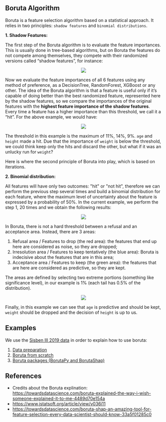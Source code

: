 ## Boruta Algorithm

Boruta is a feature selection algorithm based on a statistical approach. It relies in two principles: `shadow features` and `binomial distributions`.

**1. Shadow Features:**

The first step of the Boruta algorithm is to evaluate the feature importances. This is usually done in tree-based algorithms, but on Boruta the features do not compete among themselves, they compete with their randomized versions called “shadow features”, for instance:

<p align="center">
  <img src="https://miro.medium.com/max/700/1*zStvS_9GpDEJJFZb0AvG4Q.png">
</p>

Now we evaluate the feature importances of all 6 features using any method of preference, as a DecisionTree, RandomForest, XGBoost or any other. The idea of the Boruta algorithm is that a feature is useful only if it’s capable of doing better than the best randomized feature, represented here by the shadow features, so we compare the importances of the original features with the **highest feature importance of the shadow features**. Every time a feature has a higher importance than this threshold, we call it a “hit”. For the above example, we would have:

<p align="center">
  <img src="https://miro.medium.com/max/700/1*btH1CNb6lQ62zakBxYECYg.png">
</p>

The threshold in this example is the maximum of 11%, 14%, 9%. `age` and `height` made a hit. Due that the importance of `weight` is below the threshold, we could think keep only the hits and discard the other, but what if it was an unlucky run for `weight`?

Here is where the second principle of Boruta into play, which is based on iterations.

**2. Binomial distribution:**

All features will have only two outcomes: "hit" or "not hit", therefore we can perform the previous step several times and build a binomial distribution for each feature, where the maximum level of uncertainty about the feature is expressed by a probability of 50%. In the current example, we perform the step 1, 20 times and we obtain the following results:

<p align="center">
  <img src="https://miro.medium.com/max/700/1*Zly3ZYolDDsvn8x8_MeIeg.png">
</p>

In Boruta, there is not a hard threshold between a refusal and an acceptance area. Instead, there are 3 areas:

1. Refusal area / Features to drop (the red area): the features that end up here are considered as noise, so they are dropped;
2. Irresolution area / Features to keep tentatively (the blue area): Boruta is indecisive about the features that are in this area;
3. Acceptance area / Features to keep (the green area): the features that are here are considered as predictive, so they are kept.

The areas are defined by selecting two extreme portions (something like significance level), in our example is 1% (each tail has 0.5% of the distribution).

<p align="center">
  <img src="https://miro.medium.com/max/700/1*yqAUlMtPUiFyr8gYLFagTA.png">
</p>

Finally, in this example we can see that `age` is predictive and should be kept, `weight` should be dropped and the decision of `height` is up to us.

## Examples

We use the [Sisben III 2019 data](http://medata.gov.co/dataset/base-de-datos-sisb%C3%A9n-2019) in order to explain how to use boruta:

1. [Data preparation](https://github.com/sebasjp/data-science-applications/blob/master/feature-selection/boruta-algorithm/notebooks/01-prepare_data.ipynb)
2. [Boruta from scratch](https://github.com/sebasjp/data-science-applications/blob/master/feature-selection/boruta-algorithm/notebooks/02-boruta-from-scratch.ipynb)
3. [Boruta packages (BorutaPy and BorutaShap)](https://github.com/sebasjp/data-science-applications/blob/master/feature-selection/boruta-algorithm/notebooks/03-BorutaPy-BorutaShap.ipynb)

## References

* Credits about the Boruta explination: https://towardsdatascience.com/boruta-explained-the-way-i-wish-someone-explained-it-to-me-4489d70e154a
* https://www.jstatsoft.org/article/view/v036i11
* https://towardsdatascience.com/boruta-shap-an-amazing-tool-for-feature-selection-every-data-scientist-should-know-33a5f01285c0
